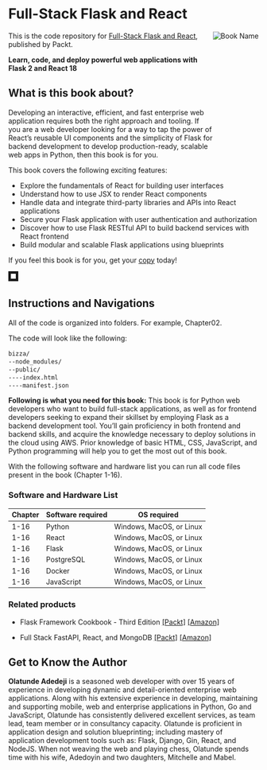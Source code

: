# Full-Stack Flask and React

<a href="https://www.packtpub.com/product/full-stack-flask-and-react/9781803248448"><img src="https://content.packt.com/B18554/cover_image_small.jpg" alt="Book Name" height="256px" align="right"></a>

This is the code repository for [Full-Stack Flask and React](https://www.packtpub.com/product/full-stack-flask-and-react/9781803248448), published by Packt.

**Learn, code, and deploy powerful web applications with Flask 2 and React 18**

## What is this book about?
Developing an interactive, efficient, and fast enterprise web application requires both the right approach and tooling. If you are a web developer looking for a way to tap the power of React’s reusable UI components and the simplicity of Flask for backend development to develop production-ready, scalable web apps in Python, then this book is for you.

This book covers the following exciting features:
* Explore the fundamentals of React for building user interfaces
* Understand how to use JSX to render React components
* Handle data and integrate third-party libraries and APIs into React applications
* Secure your Flask application with user authentication and authorization
* Discover how to use Flask RESTful API to build backend services with React frontend
* Build modular and scalable Flask applications using blueprints

If you feel this book is for you, get your [copy](https://www.amazon.com/dp/1803248440) today!

<a href="https://www.packtpub.com/?utm_source=github&utm_medium=banner&utm_campaign=GitHubBanner"><img src="https://raw.githubusercontent.com/PacktPublishing/GitHub/master/GitHub.png" 
alt="https://www.packtpub.com/" border="5" /></a>


## Instructions and Navigations
All of the code is organized into folders. For example, Chapter02.

The code will look like the following:
```
bizza/
--node_modules/
--public/
----index.html
----manifest.json
```

**Following is what you need for this book:**
This book is for Python web developers who want to build full-stack applications, as well as for frontend developers seeking to expand their skillset by employing Flask as a backend development tool. You’ll gain proficiency in both frontend and backend skills, and acquire the knowledge necessary to deploy solutions in the cloud using AWS. Prior knowledge of basic HTML, CSS, JavaScript, and Python programming will help you to get the most out of this book.

With the following software and hardware list you can run all code files present in the book (Chapter 1-16).

### Software and Hardware List

| Chapter  | Software required                   | OS required                        |
| -------- | ------------------------------------| -----------------------------------|
| 1-16        | Python                              | Windows, MacOS, or Linux |
| 1-16        | React                               | Windows, MacOS, or Linux |
| 1-16        | Flask                               | Windows, MacOS, or Linux |
| 1-16        | PostgreSQL                          | Windows, MacOS, or Linux |
| 1-16        | Docker                              | Windows, MacOS, or Linux |
| 1-16        | JavaScript                          | Windows, MacOS, or Linux |

### Related products
* Flask Framework Cookbook - Third Edition [[Packt]](https://www.packtpub.com/product/flask-framework-cookbook-third-edition/9781804611104) [[Amazon]](https://www.amazon.com/Flask-Framework-Cookbook-techniques-applications/dp/1804611107)

* Full Stack FastAPI, React, and MongoDB [[Packt]](https://www.packtpub.com/product/full-stack-fastapi-react-and-mongodb/9781803231822) [[Amazon]](https://www.amazon.in/Modern-Web-Development-FARM-Stack/dp/1803231823)

## Get to Know the Author
**Olatunde Adedeji** is a seasoned web developer with over 15 years of experience in developing dynamic and detail-oriented enterprise web applications. Along with his extensive experience in developing, maintaining and supporting mobile, web and enterprise applications in Python, Go and JavaScript, Olatunde has consistently delivered excellent services, as team lead, team member or in consultancy capacity.
Olatunde is proficient in application design and solution blueprinting; including mastery of application development tools such as: Flask, Django, Gin, React, and NodeJS. When not weaving the web and playing chess, Olatunde spends time with his wife, Adedoyin and two daughters, Mitchelle and Mabel.
